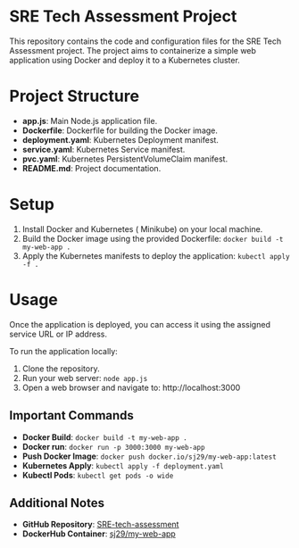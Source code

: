# SRE Tech Assessment Project

This repository contains the code and configuration files for the SRE Tech Assessment project. The project aims to containerize a simple web application using Docker and deploy it to a Kubernetes cluster.

# Project Structure

- **app.js**: Main Node.js application file.
- **Dockerfile**: Dockerfile for building the Docker image.
- **deployment.yaml**: Kubernetes Deployment manifest.
- **service.yaml**: Kubernetes Service manifest.
- **pvc.yaml**: Kubernetes PersistentVolumeClaim manifest.
- **README.md**: Project documentation.

# Setup

1. Install Docker and Kubernetes ( Minikube) on your local machine.
2. Build the Docker image using the provided Dockerfile: `docker build -t my-web-app .`
3. Apply the Kubernetes manifests to deploy the application: `kubectl apply -f .`

# Usage

Once the application is deployed, you can access it using the assigned service URL or IP address.

To run the application locally:
1. Clone the repository.
2. Run your web server: `node app.js`
3. Open a web browser and navigate to: http://localhost:3000


## Important Commands

- **Docker Build**: `docker build -t my-web-app .`
- **Docker run**: `docker run -p 3000:3000 my-web-app`
- **Push Docker Image**: `docker push docker.io/sj29/my-web-app:latest`
- **Kubernetes Apply**: `kubectl apply -f deployment.yaml`
- **Kubectl Pods**: `kubectl get pods -o wide`

## Additional Notes

- **GitHub Repository**: [SRE-tech-assessment](https://github.com/ShreyJoshi29/SRE-tech-assessment)
- **DockerHub Container**: [sj29/my-web-app](https://hub.docker.com/r/sj29/my-web-app)
